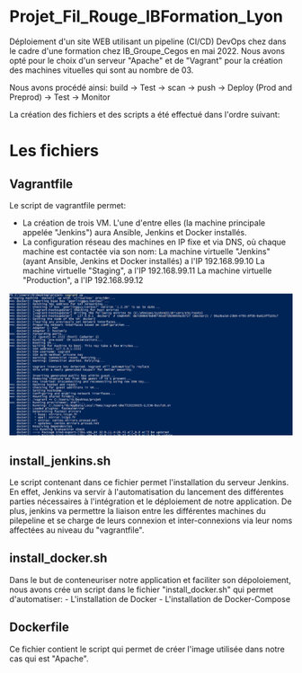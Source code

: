 # Projet_Fil_Rouge_IBFormation_Lyon

Déploiement d'un site WEB utilisant un pipeline (CI/CD) DevOps chez dans le cadre d'une formation chez IB_Groupe_Cegos en mai 2022.
Nous avons opté pour le choix d'un serveur "Apache" et de "Vagrant" pour la création des machines vituelles qui sont au nombre de 03.

Nous avons procédé ainsi: build ->  Test -> scan -> push -> Deploy (Prod and  Preprod) -> Test -> Monitor

La création des fichiers et des scripts a été effectué dans l'ordre suivant:

# Les fichiers

## **Vagrantfile** 
Le script de vagrantfile permet:
- La création de trois VM. L'une d'entre elles (la machine principale appelée "Jenkins") aura Ansible, Jenkins et Docker installés.
- La configuration réseau des machines en IP fixe et via DNS, où chaque machine est contactée via son nom:
      La machine virtuelle "Jenkins" (ayant Ansible, Jenkins et Docker installés) a l'IP 192.168.99.10
      La machine virtuelle "Staging", a l'IP 192.168.99.11
      La machine virtuelle "Production", a l'IP 192.168.99.12
         
 ![Screenshot Vagrant1](https://github.com/StephaneInfo/Projet_Fil_Rouge_IBFormation/blob/main/Images/vagrant1.png)

## **install_jenkins.sh** 

Le script contenant dans ce fichier permet l'installation du serveur Jenkins. En effet, Jenkins va servir à l'automatisation du lancement des différentes parties nécessaires à l'intégration et le déploiement de notre application. De plus, jenkins va permettre la liaison entre les différentes machines du pilepeline et se charge de leurs connexion et inter-connexions via leur noms affectées au niveau du "vagrantfile".

## **install_docker.sh** 

Dans le but de conteneuriser notre application et faciliter son dépoloiement, nous avons crée un script dans le fichier "install_docker.sh" qui permet d'automatiser:
    - L'installation de Docker
    - L'installation de Docker-Compose
    
## **Dockerfile** 

Ce fichier contient le script qui permet de créer l'image utilisée dans notre cas qui est "Apache".










